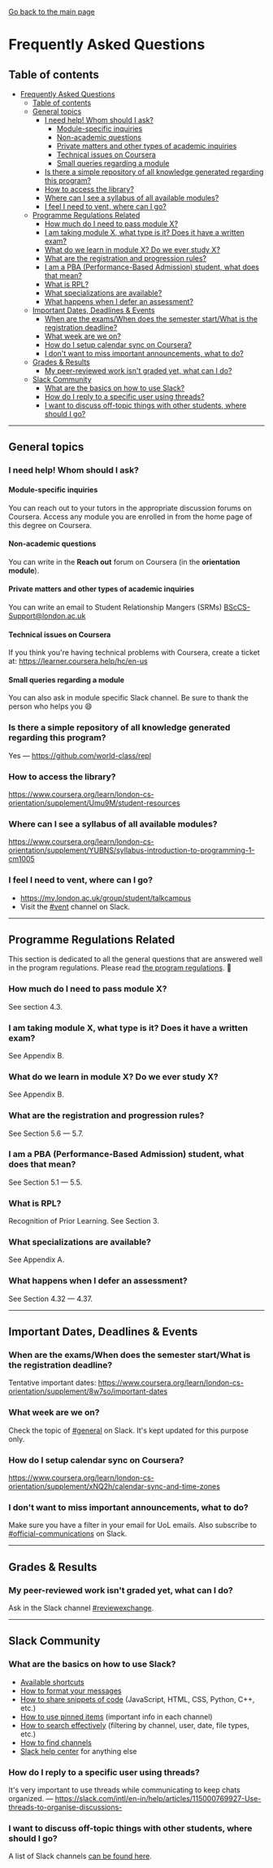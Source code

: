 [Go back to the main page](../README.md)

# Frequently Asked Questions

## Table of contents

- [Frequently Asked Questions](#frequently-asked-questions)
  - [Table of contents](#table-of-contents)
  - [General topics](#general-topics)
    - [I need help! Whom should I ask?](#i-need-help-whom-should-i-ask)
      - [Module-specific inquiries](#module-specific-inquiries)
      - [Non-academic questions](#non-academic-questions)
      - [Private matters and other types of academic inquiries](#private-matters-and-other-types-of-academic-inquiries)
      - [Technical issues on Coursera](#technical-issues-on-coursera)
      - [Small queries regarding a module](#small-queries-regarding-a-module)
    - [Is there a simple repository of all knowledge generated regarding this program?](#is-there-a-simple-repository-of-all-knowledge-generated-regarding-this-program)
    - [How to access the library?](#how-to-access-the-library)
    - [Where can I see a syllabus of all available modules?](#where-can-i-see-a-syllabus-of-all-available-modules)
    - [I feel I need to vent, where can I go?](#i-feel-i-need-to-vent-where-can-i-go)
  - [Programme Regulations Related](#programme-regulations-related)
    - [How much do I need to pass module X?](#how-much-do-i-need-to-pass-module-x)
    - [I am taking module X, what type is it? Does it have a written exam?](#i-am-taking-module-x-what-type-is-it-does-it-have-a-written-exam)
    - [What do we learn in module X? Do we ever study X?](#what-do-we-learn-in-module-x-do-we-ever-study-x)
    - [What are the registration and progression rules?](#what-are-the-registration-and-progression-rules)
    - [I am a PBA (Performance-Based Admission) student, what does that mean?](#i-am-a-pba-performance-based-admission-student-what-does-that-mean)
    - [What is RPL?](#what-is-rpl)
    - [What specializations are available?](#what-specializations-are-available)
    - [What happens when I defer an assessment?](#what-happens-when-i-defer-an-assessment)
  - [Important Dates, Deadlines & Events](#important-dates-deadlines--events)
    - [When are the exams/When does the semester start/What is the registration deadline?](#when-are-the-examswhen-does-the-semester-startwhat-is-the-registration-deadline)
    - [What week are we on?](#what-week-are-we-on)
    - [How do I setup calendar sync on Coursera?](#how-do-i-setup-calendar-sync-on-coursera)
    - [I don't want to miss important announcements, what to do?](#i-dont-want-to-miss-important-announcements-what-to-do)
  - [Grades & Results](#grades--results)
    - [My peer-reviewed work isn't graded yet, what can I do?](#my-peer-reviewed-work-isnt-graded-yet-what-can-i-do)
  - [Slack Community](#slack-community)
    - [What are the basics on how to use Slack?](#what-are-the-basics-on-how-to-use-slack)
    - [How do I reply to a specific user using threads?](#how-do-i-reply-to-a-specific-user-using-threads)
    - [I want to discuss off-topic things with other students, where should I go?](#i-want-to-discuss-off-topic-things-with-other-students-where-should-i-go)

---

## General topics

### I need help! Whom should I ask?

#### Module-specific inquiries

You can reach out to your tutors in the appropriate discussion forums on Coursera. Access any module you are enrolled in from the home page of this degree on Coursera.

#### Non-academic questions

You can write in the **Reach out** forum on Coursera (in the **orientation module**).

#### Private matters and other types of academic inquiries

You can write an email to Student Relationship Mangers (SRMs) BScCS-Support@london.ac.uk

#### Technical issues on Coursera

If you think you're having technical problems with Coursera, create a ticket at: https://learner.coursera.help/hc/en-us

#### Small queries regarding a module

You can also ask in module specific Slack channel. Be sure to thank the person who helps you :smile:

### Is there a simple repository of all knowledge generated regarding this program?

Yes — https://github.com/world-class/repl

### How to access the library?

https://www.coursera.org/learn/london-cs-orientation/supplement/Umu9M/student-resources

### Where can I see a syllabus of all available modules?

https://www.coursera.org/learn/london-cs-orientation/supplement/YUBNS/syllabus-introduction-to-programming-1-cm1005

### I feel I need to vent, where can I go?

- https://my.london.ac.uk/group/student/talkcampus
- Visit the [#vent](https://londoncs.slack.com/archives/CJG51H2CS) channel on Slack.

---

## Programme Regulations Related

This section is dedicated to all the general questions that are answered well in the program regulations. Please read [the program regulations](https://london.ac.uk/sites/default/files/regulations/progregs-computer-science-2019-2020.pdf). :book:

### How much do I need to pass module X?

See section 4.3.

### I am taking module X, what type is it? Does it have a written exam?

See Appendix B.

### What do we learn in module X? Do we ever study X?

See Appendix B.

### What are the registration and progression rules?

See Section 5.6 — 5.7.

### I am a PBA (Performance-Based Admission) student, what does that mean?

See Section 5.1 — 5.5.

### What is RPL?

Recognition of Prior Learning. See Section 3.

### What specializations are available?

See Appendix A.

### What happens when I defer an assessment?

See Section 4.32 — 4.37.

---

## Important Dates, Deadlines & Events

### When are the exams/When does the semester start/What is the registration deadline?

Tentative important dates: https://www.coursera.org/learn/london-cs-orientation/supplement/8w7so/important-dates

### What week are we on?

Check the topic of [#general](https://londoncs.slack.com/archives/CDTPC3FKL) on Slack. It's kept updated for this purpose only.

### How do I setup calendar sync on Coursera?

https://www.coursera.org/learn/london-cs-orientation/supplement/xNQ2h/calendar-sync-and-time-zones

### I don't want to miss important announcements, what to do?

Make sure you have a filter in your email for UoL emails. Also subscribe to [#official-communications](https://londoncs.slack.com/archives/CM4KKHUCB) on Slack.

---

## Grades & Results

### My peer-reviewed work isn't graded yet, what can I do?

Ask in the Slack channel [#reviewexchange](https://londoncs.slack.com/archives/CJXHM0RTQ).

---

## Slack Community

### What are the basics on how to use Slack?

- [Available shortcuts](https://get.slack.help/hc/en-us/articles/201374536-Slack-keyboard-shortcuts)
- [How to format your messages](https://get.slack.help/hc/en-us/articles/202288908-Format-your-messages)
- [How to share snippets of code](https://slack.com/slack-tips/share-code-snippets) (JavaScript, HTML, CSS, Python, C++, etc.)
- [How to use pinned items](https://slack.com/intl/en-mx/help/articles/205239997-Pin-messages) (important info in each channel)
- [How to search effectively](https://slack.com/intl/en-mx/help/articles/202528808-Search-in-Slack) (filtering by channel, user, date, file types, etc.)
- [How to find channels](https://slackhq.com/introducing-channel-search-for-slack)
- [Slack help center](https://get.slack.help/hc/en-us) for anything else

### How do I reply to a specific user using threads?

It's very important to use threads while communicating to keep chats organized. — https://slack.com/intl/en-in/help/articles/115000769927-Use-threads-to-organise-discussions-

### I want to discuss off-topic things with other students, where should I go?

A list of Slack channels [can be found here](../slack/README.md).
